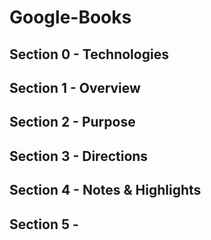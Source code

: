 # Google-Books

## Section 0 - Technologies


## Section 1 - Overview 


## Section 2 - Purpose


## Section 3 - Directions


## Section 4 - Notes & Highlights


## Section 5 - 